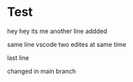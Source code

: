 # Test
hey hey its me
another line addded

same line vscode
two edites at same time

last line


changed in main branch
